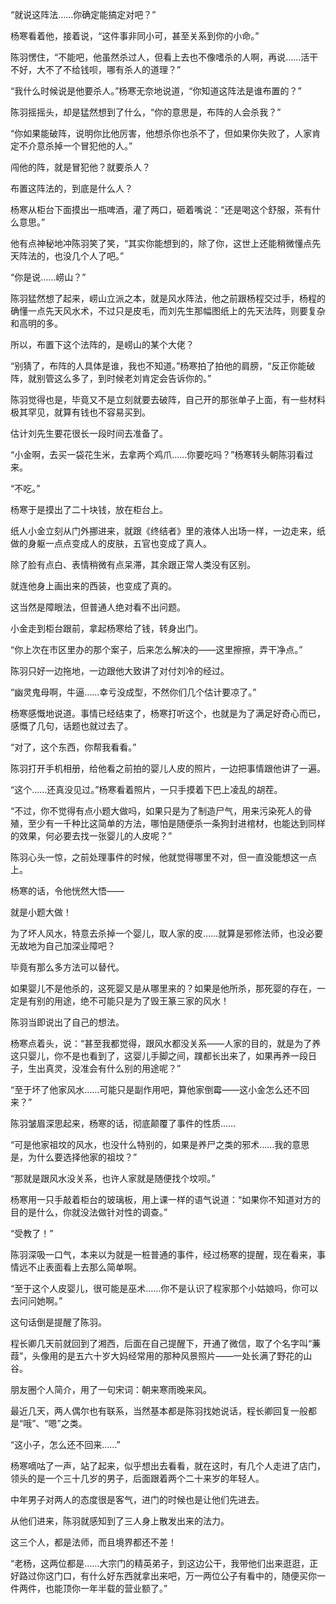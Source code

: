 “就说这阵法……你确定能搞定对吧？”

杨寒看着他，接着说，“这件事非同小可，甚至关系到你的小命。”

陈羽愣住，“不能吧，他虽然杀过人，但看上去也不像嗜杀的人啊，再说……活干不好，大不了不给钱呗，哪有杀人的道理？”

“我什么时候说是他要杀人。”杨寒无奈地说道，“你知道这阵法是谁布置的？”

陈羽摇摇头，却是猛然想到了什么，“你的意思是，布阵的人会杀我？”

“你如果能破阵，说明你比他厉害，他想杀你也杀不了，但如果你失败了，人家肯定不介意杀掉一个冒犯他的人。”

闯他的阵，就是冒犯他？就要杀人？

布置这阵法的，到底是什么人？

杨寒从柜台下面摸出一瓶啤酒，灌了两口，砸着嘴说：“还是喝这个舒服，茶有什么意思。”

他有点神秘地冲陈羽笑了笑，“其实你能想到的，除了你，这世上还能稍微懂点先天阵法的，也没几个人了吧。”

“你是说……崂山？”

陈羽猛然想了起来，崂山立派之本，就是风水阵法，他之前跟杨程交过手，杨程的确懂一点先天风水术，不过只是皮毛，而刘先生那幅图纸上的先天法阵，则要复杂和高明的多。

所以，布置下这个法阵的，是崂山的某个大佬？

“别猜了，布阵的人具体是谁，我也不知道。”杨寒拍了拍他的肩膀，“反正你能破阵，就别管这么多了，到时候老刘肯定会告诉你的。”

陈羽觉得也是，毕竟又不是立刻就要去破阵，自己开的那张单子上面，有一些材料极其罕见，就算有钱也不容易买到。

估计刘先生要花很长一段时间去准备了。

“小金啊，去买一袋花生米，去拿两个鸡爪……你要吃吗？”杨寒转头朝陈羽看过来。

“不吃。”

杨寒于是摸出了二十块钱，放在柜台上。

纸人小金立刻从门外挪进来，就跟《终结者》里的液体人出场一样，一边走来，纸做的身躯一点点变成人的皮肤，五官也变成了真人。

除了脸有点白、表情稍微有点呆滞，其余跟正常人类没有区别。

就连他身上画出来的西装，也变成了真的。

这当然是障眼法，但普通人绝对看不出问题。

小金走到柜台跟前，拿起杨寒给了钱，转身出门。

“你上次在市区里办的那个案子，后来怎么解决的——这里擦擦，弄干净点。”

陈羽只好一边拖地，一边跟他大致讲了对付刘冷的经过。

“幽灵鬼母啊，牛逼……幸亏没成型，不然你们几个估计要凉了。”

杨寒感慨地说道。事情已经结束了，杨寒打听这个，也就是为了满足好奇心而已，感慨了几句，话题也就过去了。

“对了，这个东西，你帮我看看。”

陈羽打开手机相册，给他看之前拍的婴儿人皮的照片，一边把事情跟他讲了一遍。

“这个……还真没见过。”杨寒看着照片，一只手摸着下巴上凌乱的胡茬。

“不过，你不觉得有点小题大做吗，如果只是为了制造尸气，用来污染死人的骨殖，至少有一千种比这简单的方法，哪怕是随便杀一条狗封进棺材，也能达到同样的效果，何必要去找一张婴儿的人皮呢？”

陈羽心头一惊，之前处理事件的时候，他就觉得哪里不对，但一直没能想这一点上。

杨寒的话，令他恍然大悟——

就是小题大做！

为了坏人风水，特意去杀掉一个婴儿，取人家的皮……就算是邪修法师，也没必要无故地为自己加深业障吧？

毕竟有那么多方法可以替代。

如果婴儿不是他杀的，这死婴又是从哪里来的？如果是他所杀，那死婴的存在，一定是有别的用途，绝不可能只是为了毁王篆三家的风水！

陈羽当即说出了自己的想法。

杨寒点着头，说：“甚至我都觉得，跟风水都没关系——人家的目的，就是为了养这只婴儿，你不是也看到了，这婴儿手脚之间，蹼都长出来了，如果再养一段日子，生出真灵，没准会有什么别的用途呢？”

“至于坏了他家风水……可能只是副作用吧，算他家倒霉——这小金怎么还不回来？”

陈羽皱眉深思起来，杨寒的话，彻底颠覆了事件的性质……

“可是他家祖坟的风水，也没什么特别的，如果是养尸之类的邪术……我的意思是，为什么要选择他家的祖坟？”

“那就是跟风水没关系，也许人家就是随便找个坟呗。”

杨寒用一只手敲着柜台的玻璃板，用上课一样的语气说道：“如果你不知道对方的目的是什么，你就没法做针对性的调查。”

“受教了！”

陈羽深吸一口气，本来以为就是一桩普通的事件，经过杨寒的提醒，现在看来，事情远不止表面看上去那么简单啊。

“至于这个人皮婴儿，很可能是巫术……你不是认识了程家那个小姑娘吗，你可以去问问她啊。”

这句话倒是提醒了陈羽。

程长卿几天前就回到了湘西，后面在自己提醒下，开通了微信，取了个名字叫“蒹葭”，头像用的是五六十岁大妈经常用的那种风景照片——一处长满了野花的山谷。

朋友圈个人简介，用了一句宋词：朝来寒雨晚来风。

最近几天，两人偶尔也有联系，当然基本都是陈羽找她说话，程长卿回复一般都是“哦”、“嗯”之类。

“这小子，怎么还不回来……”

杨寒嘀咕了一声，站了起来，似乎想出去看看，就在这时，有几个人走进了店门，领头的是一个三十几岁的男子，后面跟着两个二十来岁的年轻人。

中年男子对两人的态度很是客气，进门的时候也是让他们先进去。

从他们进来，陈羽就感知到了三人身上散发出来的法力。

这三个人，都是法师，而且境界都还不差！

“老杨，这两位都是……大宗门的精英弟子，到这边公干，我带他们出来逛逛，正好路过你这门口，有什么好东西就拿出来吧，万一两位公子有看中的，随便买你一件两件，也能顶你一年半载的营业额了。”
